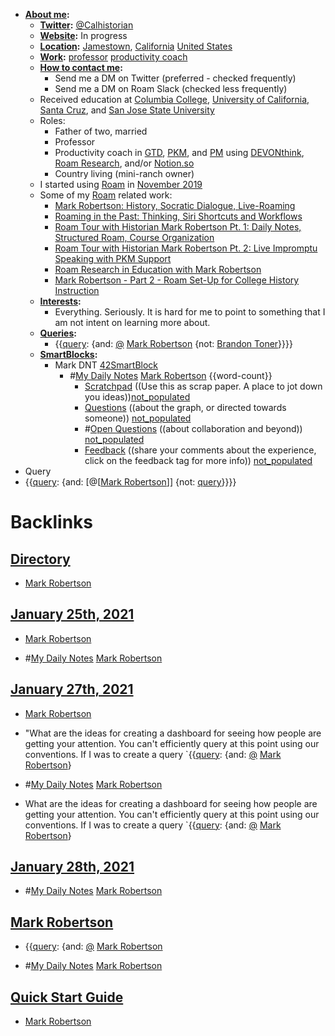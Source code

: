 - **[About me](<About me.md>):** 
    - **[Twitter](<Twitter.md>):** [@Calhistorian](https://www.twitter.com/calhistorian) 
    - **[Website](<Website.md>):** In progress
    - **[Location](<Location.md>):** [Jamestown](<Jamestown.md>), [California](<California.md>) [United States](<United States.md>)
    - **[Work](<Work.md>):** [professor](<professor.md>) [productivity coach](<productivity coach.md>) 
    - **[How to contact me](<How to contact me.md>):**
        - Send me a DM on Twitter (preferred - checked frequently)
        - Send me a DM on Roam Slack (checked less frequently)
    - Received education at [Columbia College](<Columbia College.md>), [University of California, Santa Cruz](<University of California, Santa Cruz.md>), and [San Jose State University](<San Jose State University.md>)
    - Roles:
        - Father of two, married
        - Professor
        - Productivity coach in [GTD](<GTD.md>), [PKM](<PKM.md>), and [PM](<PM.md>) using [DEVONthink](<DEVONthink.md>), [Roam Research](<Roam Research.md>), and/or [Notion.so](<Notion.so.md>)
        - Country living (mini-ranch owner)
    - I started using [Roam](<Roam.md>) in [November 2019](<November 2019.md>)
    - Some of my [Roam](<Roam.md>) related work:
        - [Mark Robertson: History, Socratic Dialogue, Live-Roaming](https://www.buzzsprout.com/1194506/4875515)
        - [Roaming in the Past: Thinking, Siri Shortcuts and Workflows](https://www.roambrain.com/roaming-in-the-past/)
        - [Roam Tour with Historian Mark Robertson Pt. 1: Daily Notes, Structured Roam, Course Organization](https://youtu.be/O3Chd8ECy2A)
        - [Roam Tour with Historian Mark Robertson Pt. 2: Live Impromptu Speaking with PKM Support](https://youtu.be/cO_z04mfG90)
        - [Roam Research in Education with Mark Robertson](https://youtu.be/bSbuOPgHL3E)
        - [Mark Robertson - Part 2 - Roam Set-Up for College History Instruction](https://youtu.be/_QJ6Nt2r_xg)
    - **[Interests](<Interests.md>):**
        - Everything. Seriously. It is hard for me to point to something that I am not intent on learning more about. 
    - **[Queries](<Queries.md>):**
        - {{[query](<query.md>): {and: [@](<@.md>) [Mark Robertson](<Mark Robertson.md>) {not: [Brandon Toner](<Brandon Toner.md>)}}}}
    - **[SmartBlocks](<SmartBlocks.md>):**
        - Mark DNT [42SmartBlock](<42SmartBlock.md>)
            - #[My Daily Notes](<My Daily Notes.md>) [Mark Robertson](<Mark Robertson.md>) {{word-count}}
                - [Scratchpad](<Scratchpad.md>) ((Use this as scrap paper. A place to jot down you ideas))[not_populated](<not_populated.md>)
                - [Questions](<Questions.md>) ((about the graph, or directed towards someone)) [not_populated](<not_populated.md>)
                - #[Open Questions](<Open Questions.md>) ((about collaboration and beyond)) [not_populated](<not_populated.md>)
                - [Feedback](<Feedback.md>) ((share your comments about the experience, click on the feedback tag for more info)) [not_populated](<not_populated.md>)
- Query
- {{[query](<query.md>): {and: [@[[Mark Robertson](<@[[Mark Robertson.md>)]] {not: [query](<query.md>)}}}}

# Backlinks
## [Directory](<Directory.md>)
- [Mark Robertson](<Mark Robertson.md>)

## [January 25th, 2021](<January 25th, 2021.md>)
- [Mark Robertson](<Mark Robertson.md>)

- #[My Daily Notes](<My Daily Notes.md>) [Mark Robertson](<Mark Robertson.md>)

## [January 27th, 2021](<January 27th, 2021.md>)
- [Mark Robertson](<Mark Robertson.md>)

- "What are the ideas for creating a dashboard for seeing how people are getting your attention. You can't efficiently query at this point using our conventions. If I was to create a query `{{[query](<query.md>): {and: [@](<@.md>) [Mark Robertson](<Mark Robertson.md>)}

- #[My Daily Notes](<My Daily Notes.md>) [Mark Robertson](<Mark Robertson.md>)

- What are the ideas for creating a dashboard for seeing how people are getting your attention. You can't efficiently query at this point using our conventions. If I was to create a query `{{[query](<query.md>): {and: [@](<@.md>) [Mark Robertson](<Mark Robertson.md>)}

## [January 28th, 2021](<January 28th, 2021.md>)
- #[My Daily Notes](<My Daily Notes.md>) [Mark Robertson](<Mark Robertson.md>)

## [Mark Robertson](<Mark Robertson.md>)
- {{[query](<query.md>): {and: [@](<@.md>) [Mark Robertson](<Mark Robertson.md>)

- #[My Daily Notes](<My Daily Notes.md>) [Mark Robertson](<Mark Robertson.md>)

## [Quick Start Guide](<Quick Start Guide.md>)
- [Mark Robertson](<Mark Robertson.md>)

